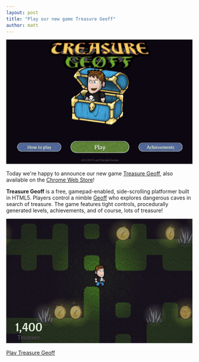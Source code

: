 ```yaml
---
layout: post
title: "Play our new game Treasure Geoff"
author: matt
---
```


<div class="full-frame">
	<a href="http://treasuregoblin.lostdecadegames.com/?geoff=1">
		<img alt="Treasure Geoff" src="/media/images/posts/tg/titleGeoff.png">
	</a>
</div>

Today we're happy to announce our new game [Treasure Geoff](http://treasuregoblin.lostdecadegames.com/?geoff=1), also available on the [Chrome Web Store](https://chrome.google.com/webstore/detail/treasure-goblin/jgjgnceamhgknelfkpbhebhnphaeefho)!

**Treasure Geoff** is a free, gamepad-enabled, side-scrolling platformer built in HTML5. Players control a nimble [Geoff](/about/#geoff) who explores dangerous caves in search of treasure. The game features tight controls, procedurally generated levels, achievements, and of course, lots of treasure!

<div class="full-frame">
	<a href="http://treasuregoblin.lostdecadegames.com/?geoff=1">
		<img alt="Treasure Geoff" src="/media/images/posts/tg/runningGeoff.png">
	</a>
</div>

<a class="download-podcast" href="http://treasuregoblin.lostdecadegames.com/?geoff=1">Play Treasure Geoff</a>
